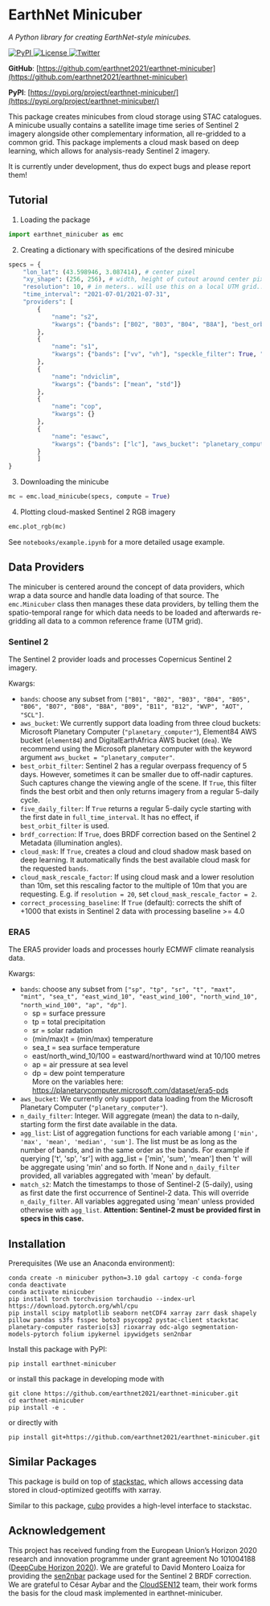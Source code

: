 
# EarthNet Minicuber

*A Python library for creating EarthNet-style minicubes.*


<a href='https://pypi.python.org/pypi/earthnet-minicuber'>
    <img src='https://img.shields.io/pypi/v/earthnet-minicuber.svg' alt='PyPI' />
</a>
<a href="https://opensource.org/licenses/MIT" target="_blank">
    <img src="https://img.shields.io/badge/License-MIT-blue.svg" alt="License">
</a>
<a href="https://twitter.com/vitusbenson" target="_blank">
    <img src="https://img.shields.io/twitter/follow/vitusbenson?style=social" alt="Twitter">
</a>


**GitHub**: [https://github.com/earthnet2021/earthnet-minicuber](https://github.com/earthnet2021/earthnet-minicuber)

**PyPI**: [https://pypi.org/project/earthnet-minicuber/](https://pypi.org/project/earthnet-minicuber/)



This package creates minicubes from cloud storage using STAC catalogues. A minicube usually contains a satellite image time series of Sentinel 2 imagery alongside other complementary information, all re-gridded to a common grid. This package implements a cloud mask based on deep learning, which allows for analysis-ready Sentinel 2 imagery.

It is currently under development, thus do expect bugs and please report them!


## Tutorial

1. Loading the package
```Python
import earthnet_minicuber as emc
```

2. Creating a dictionary with specifications of the desired minicube
```Python
specs = {
    "lon_lat": (43.598946, 3.087414), # center pixel
    "xy_shape": (256, 256), # width, height of cutout around center pixel
    "resolution": 10, # in meters.. will use this on a local UTM grid..
    "time_interval": "2021-07-01/2021-07-31",
    "providers": [
        {
            "name": "s2",
            "kwargs": {"bands": ["B02", "B03", "B04", "B8A"], "best_orbit_filter": True, "five_daily_filter": False, "brdf_correction": True, "cloud_mask": True, "aws_bucket": "planetary_computer"}
        },
        {
            "name": "s1",
            "kwargs": {"bands": ["vv", "vh"], "speckle_filter": True, "speckle_filter_kwargs": {"type": "lee", "size": 9}, "aws_bucket": "planetary_computer"} 
        },
        {
            "name": "ndviclim",
            "kwargs": {"bands": ["mean", "std"]}
        },
        {
            "name": "cop",
            "kwargs": {}
        },
        {
            "name": "esawc",
            "kwargs": {"bands": ["lc"], "aws_bucket": "planetary_computer"}
        }
        ]
}
```

3. Downloading the minicube
```Python
mc = emc.load_minicube(specs, compute = True)
```

4. Plotting cloud-masked Sentinel 2 RGB imagery
```Python
emc.plot_rgb(mc)
```

See `notebooks/example.ipynb` for a more detailed usage example.



## Data Providers

The minicuber is centered around the concept of data providers, which wrap a data source and handle data loading of that source. The `emc.Minicuber` class then manages these data providers, by telling them the spatio-temporal range for which data needs to be loaded and afterwards re-gridding all data to a common reference frame (UTM grid).

### Sentinel 2

The Sentinel 2 provider loads and processes Copernicus Sentinel 2 imagery.

Kwargs:
- `bands`: choose any subset from `["B01", "B02", "B03", "B04", "B05", "B06", "B07", "B08", "B8A", "B09", "B11", "B12", "WVP", "AOT", "SCL"]`.
- `aws_bucket`: We currently support data loading from three cloud buckets: Microsoft Planetary Computer (`"planetary_computer"`), Element84 AWS bucket (`element84`) and DigitalEarthAfrica AWS bucket (`dea`). We recommend using the Microsoft planetary computer with the keyword argument `aws_bucket = "planetary_computer"`.
- `best_orbit_filter`: Sentinel 2 has a regular overpass frequency of 5 days. However, sometimes it can be smaller due to off-nadir captures. Such captures change the viewing angle of the scene. If `True`, this filter finds the best orbit and then only returns imagery from a regular 5-daily cycle.
- `five_daily_filter`: If `True` returns a regular 5-daily cycle starting with the first date in `full_time_interval`. It has no effect, if `best_orbit_filter` is used.
- `brdf_correction`: If `True`, does BRDF correction based on the Sentinel 2 Metadata (illumination angles).
- `cloud_mask`: If `True`, creates a cloud and cloud shadow mask based on deep learning. It automatically finds the best available cloud mask for the requested `bands`.
- `cloud_mask_rescale_factor`: If using cloud mask and a lower resolution than 10m, set this rescaling factor to the multiple of 10m that you are requesting. E.g. if `resolution = 20`, set `cloud_mask_rescale_factor = 2`.
- `correct_processing_baseline`: If `True` (default): corrects the shift of +1000 that exists in Sentinel 2 data with processing baseline >= 4.0


### ERA5

The ERA5 provider loads and processes hourly ECMWF climate reanalysis data.

Kwargs:
- `bands`: choose any subset from `["sp", "tp", "sr", "t", "maxt", "mint", "sea_t", "east_wind_10", "east_wind_100", "north_wind_10", "north_wind_100", "ap", "dp"]`.
    - sp = surface pressure
    - tp = total precipitation 
    - sr = solar radation 
    - (min/max)t = (min/max) temperature 
    - sea_t = sea surface temperature
    - east/north_wind_10/100 = eastward/northward wind at 10/100 metres
    - ap = air pressure at sea level
    - dp = dew point temperature\
    More on the variables here: https://planetarycomputer.microsoft.com/dataset/era5-pds
- `aws_bucket`: We currently only support data loading from the Microsoft Planetary Computer (`"planetary_computer"`).
- `n_daily_filter`: Integer. Will aggregate (mean) the data to n-daily, starting form the first date available in the data. 
- `agg_list`: List of aggregation functions for each variable among `['min', 'max', 'mean', 'median', 'sum']`. The list must be as long as the number of bands, and in the same order as the bands. For example if querying ['t', 'sp', 'sr'] with agg_list = ['min', 'sum', 'mean'] then 't' will be aggregate using 'min' and so forth. If None and `n_daily_filter` provided, all variables aggregated with 'mean' by default.
- `match_s2`: Match the timestamps to those of Sentinel-2 (5-daily), using as first date the first occurrence of Sentinel-2 data. This will override `n_daily_filter`. All variables aggregated using 'mean' unless provided otherwise with `agg_list`. **Attention: Sentinel-2 must be provided first in specs in this case.**

## Installation

Prerequisites (We use an Anaconda environment):

```
conda create -n minicuber python=3.10 gdal cartopy -c conda-forge
conda deactivate
conda activate minicuber
pip install torch torchvision torchaudio --index-url https://download.pytorch.org/whl/cpu
pip install scipy matplotlib seaborn netCDF4 xarray zarr dask shapely pillow pandas s3fs fsspec boto3 psycopg2 pystac-client stackstac planetary-computer rasterio[s3] rioxarray odc-algo segmentation-models-pytorch folium ipykernel ipywidgets sen2nbar
```

Install this package with PyPI:
```
pip install earthnet-minicuber
```

or install this package in developing mode with
```
git clone https://github.com/earthnet2021/earthnet-minicuber.git
cd earthnet-minicuber
pip install -e .
```

or directly with
```
pip install git+https://github.com/earthnet2021/earthnet-minicuber.git
```

## Similar Packages

This package is build on top of [stackstac](https://stackstac.readthedocs.io/en/latest/), which allows accessing data stored in cloud-optimized geotiffs with xarray.

Similar to this package, [cubo](https://github.com/davemlz/cubo) provides a high-level interface to stackstac.


## Acknowledgement

This project has received funding from the European Union’s Horizon 2020 research and innovation programme under grant agreement No 101004188 ([DeepCube Horizon 2020](https://deepcube-h2020.eu/ "DeepCube Horizon 2020")). We are grateful to David Montero Loaiza for providing the [sen2nbar](https://github.com/ESDS-Leipzig/sen2nbar) package used for the Sentinel 2 BRDF correction. We are grateful to César Aybar and the [CloudSEN12](https://cloudsen12.github.io/) team, their work forms the basis for the cloud mask implemented in earthnet-minicuber.
